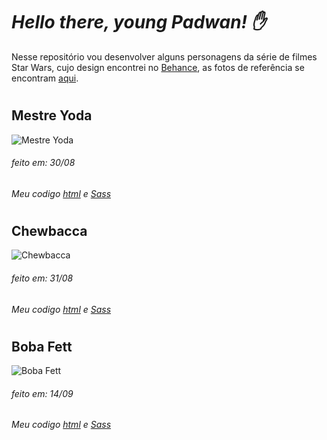 # *Hello there, young Padwan!  :hand:*

Nesse repositório vou desenvolver alguns personagens da série de filmes Star Wars, cujo design encontrei no [Behance](https://www.behance.net/gallery/17998561/Star-Wars-Long-Shadow-Flat-Design-Icons), as fotos de referência se encontram [aqui](https://github.com/Ricmaloy/StarWars/tree/master/assets).


#

## Mestre Yoda 
![Mestre Yoda](https://i.imgur.com/KD0gumX.png)

###### feito em: 30/08
###### Meu codigo [html](https://github.com/Ricmaloy/StarWars/blob/master/yoda.html) e [Sass](https://github.com/Ricmaloy/StarWars/blob/master/sass/characters/_Yoda.scss)

#

## Chewbacca
![Chewbacca](https://i.imgur.com/GHIrjCs.png)

###### feito em: 31/08
###### Meu codigo [html](https://github.com/Ricmaloy/StarWars/blob/master/characters/chewbacca.html) e [Sass](https://github.com/Ricmaloy/StarWars/blob/master/sass/characters/_chewbacca.scss)

#

## Boba Fett
![Boba Fett](https://i.imgur.com/hiXZS6B.png)

###### feito em: 14/09
###### Meu codigo [html](https://github.com/Ricmaloy/StarWars/blob/master/characters/bobaFett.html) e [Sass](https://github.com/Ricmaloy/StarWars/blob/master/sass/characters/_bobaFett.scss)

#